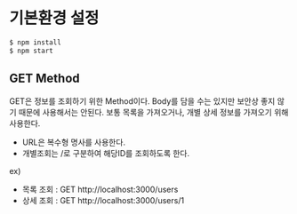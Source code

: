 # 기본환경 설정

```bash
$ npm install
$ npm start
```

## GET Method

GET은 정보를 조회하기 위한 Method이다.
Body를 담을 수는 있지만 보안상 좋지 않기 때문에 사용해서는 안된다.
보통 목록을 가져오거나, 개별 상세 정보를 가져오기 위해 사용한다.

- URL은 복수형 명사를 사용한다.
- 개별조회는 /로 구분하여 해당ID를 조회하도록 한다.

ex)
- 목록 조회 : GET http://localhost:3000/users
- 상세 조회 : GET http://localhost:3000/users/1